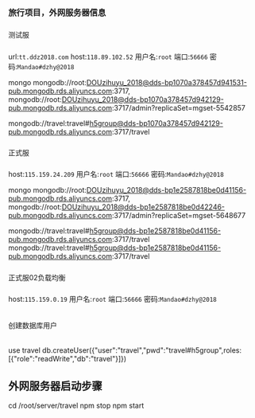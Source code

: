 ### 旅行项目，外网服务器信息

#####
测试服
#####
url:`tt.ddz2018.com`
host:`118.89.102.52`
用户名:`root`
端口:`56666`
密码:`Mandao#dzhy@2018`

mongo 
mongodb://root:DOUzihuyu_2018@dds-bp1070a378457d941531-pub.mongodb.rds.aliyuncs.com:3717,
mongodb://root:DOUzihuyu_2018@dds-bp1070a378457d942129-pub.mongodb.rds.aliyuncs.com:3717/admin?replicaSet=mgset-5542857

mongodb://travel:travel#h5group@dds-bp1070a378457d942129-pub.mongodb.rds.aliyuncs.com:3717/travel

#####
正式服
#####
host:`115.159.24.209`
用户名:`root`
端口:`56666`
密码:`Mandao#dzhy@2018`


mongo
mongodb://root:DOUzihuyu_2018@dds-bp1e2587818be0d41156-pub.mongodb.rds.aliyuncs.com:3717,
mongodb://root:DOUzihuyu_2018@dds-bp1e2587818be0d42246-pub.mongodb.rds.aliyuncs.com:3717/admin?replicaSet=mgset-5648677

mongodb://travel:travel#h5group@dds-bp1e2587818be0d41156-pub.mongodb.rds.aliyuncs.com:3717/travel
mongodb://travel:travel#h5group@dds-bp1e2587818be0d41156-pub.mongodb.rds.aliyuncs.com:3717/travel

#####
正式服02负载均衡
#####
host:`115.159.0.19`
用户名:`root`
端口:`56666`
密码:`Mandao#dzhy@2018`


######
创建数据库用户
######
use travel
db.createUser({"user":"travel","pwd":"travel#h5group",roles:[{"role":"readWrite","db":"travel"}]})



## 外网服务器启动步骤
cd  /root/server/travel
npm stop
npm start
